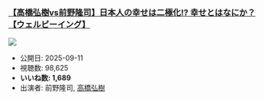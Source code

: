 ### [【高橋弘樹vs前野隆司】日本人の幸せは二極化!? 幸せとはなにか？【ウェルビーイング】](https://www.youtube.com/watch?v=qYLUxdwmXTQ)
[![](https://img.youtube.com/vi/qYLUxdwmXTQ/hqdefault.jpg)](https://www.youtube.com/watch?v=qYLUxdwmXTQ)
-   公開日: 2025-09-11
-   視聴数: 98,625
-   **いいね数: 1,689**
-   出演者: 前野隆司, [高橋弘樹](/rehacq_fan/people/高橋弘樹 "wikilink")
